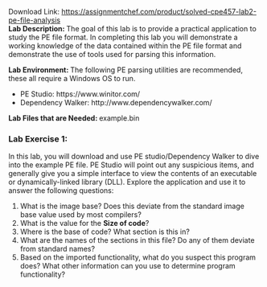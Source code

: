 Download Link: https://assignmentchef.com/product/solved-cpe457-lab2-pe-file-analysis
<br>
<strong>Lab Description: </strong>The goal of this lab is to provide a practical application to study the PE file format. In completing this lab you will demonstrate a working knowledge of the data contained within the PE file format and demonstrate the use of tools used for parsing this information.

<strong>Lab Environment: </strong>The following PE parsing utilities are recommended, these all require a Windows OS to run.

<ul>

 <li>PE Studio: https://www.winitor.com/</li>

 <li>Dependency Walker: http://www.dependencywalker.com/</li>

</ul>

<strong>Lab Files that are Needed: </strong>example.bin

<h3><strong>Lab Exercise 1:</strong></h3>

In this lab, you will download and use PE studio/Dependency Walker to dive into the example PE file. PE Studio will point out any suspicious items, and generally give you a simple interface to view the contents of an executable or dynamically-linked library (DLL).  Explore the application and use it to answer the following questions:

<ol>

 <li>What is the image base? Does this deviate from the standard image base value used by most compilers?</li>

 <li>What is the value for the <strong>Size of code</strong>?</li>

 <li>Where is the base of code? What section is this in?</li>

 <li>What are the names of the sections in this file? Do any of them deviate from standard names?</li>

 <li>Based on the imported functionality, what do you suspect this program does? What other information can you use to determine program functionality?</li>

</ol>